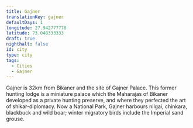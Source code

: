 ```yaml
---
title: Gajner
translationKey: gajner
defaultDays: 1
longitude: 27.942777778
latitude: 73.048333333
draft: true
nighthalt: false
id: city
type: city
tags:
  - Cities
  - Gajner
---
```

Gajner is 32km from Bikaner and the site of Gajner Palace. This former hunting lodge is a miniature palace which the Maharajas of Bikaner developed as a private hunting preserve, and where they perfected the art of shikar-diplomacy. Now a National Park, Gajner harbours nilgai, chinkara, blackbuck and wild boar; winter migratory birds include the Imperial sand grouse.